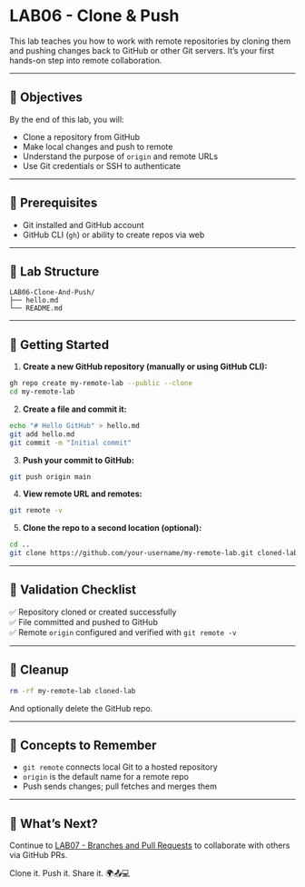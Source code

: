 # LAB06 - Clone & Push

This lab teaches you how to work with remote repositories by cloning them and pushing changes back to GitHub or other Git servers. It’s your first hands-on step into remote collaboration.

---

## 🎯 Objectives

By the end of this lab, you will:
- Clone a repository from GitHub
- Make local changes and push to remote
- Understand the purpose of `origin` and remote URLs
- Use Git credentials or SSH to authenticate

---

## 🧰 Prerequisites

- Git installed and GitHub account
- GitHub CLI (`gh`) or ability to create repos via web

---

## 📁 Lab Structure

```
LAB06-Clone-And-Push/
├── hello.md
└── README.md
```

---

## 🚀 Getting Started

1. **Create a new GitHub repository (manually or using GitHub CLI):**
```bash
gh repo create my-remote-lab --public --clone
cd my-remote-lab
```

2. **Create a file and commit it:**
```bash
echo "# Hello GitHub" > hello.md
git add hello.md
git commit -m "Initial commit"
```

3. **Push your commit to GitHub:**
```bash
git push origin main
```

4. **View remote URL and remotes:**
```bash
git remote -v
```

5. **Clone the repo to a second location (optional):**
```bash
cd ..
git clone https://github.com/your-username/my-remote-lab.git cloned-lab
```

---

## 🧪 Validation Checklist

✅ Repository cloned or created successfully  
✅ File committed and pushed to GitHub  
✅ Remote `origin` configured and verified with `git remote -v`

---

## 🧹 Cleanup
```bash
rm -rf my-remote-lab cloned-lab
```
And optionally delete the GitHub repo.

---

## 🧠 Concepts to Remember
- `git remote` connects local Git to a hosted repository
- `origin` is the default name for a remote repo
- Push sends changes; pull fetches and merges them

---

## 💬 What’s Next?
Continue to [LAB07 - Branches and Pull Requests](../LAB07-Branches-And-Pull-Requests/) to collaborate with others via GitHub PRs.

Clone it. Push it. Share it. 🌍📤💻